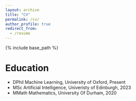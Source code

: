 ```yaml
---
layout: archive
title: "CV"
permalink: /cv/
author_profile: true
redirect_from:
  - /resume
---
```


{% include base_path %}

Education
======
* DPhil Machine Learning, University of Oxford, Present
* MSc Artificial Intelligence, Univeristy of Edinburgh, 2023
* MMath Mathematics, University Of Durham, 2020


